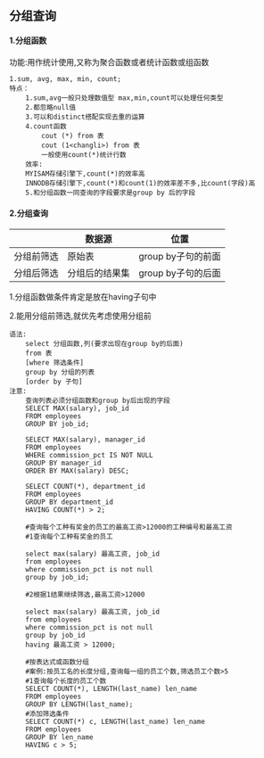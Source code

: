 ## 分组查询

#### 1.分组函数

功能:用作统计使用,又称为聚合函数或者统计函数或组函数

```mysql
1.sum, avg, max, min, count;
特点：
	1.sum,avg一般只处理数值型 max,min,count可以处理任何类型
	2.都忽略null值
	3.可以和distinct搭配实现去重的运算
	4.count函数
		cout (*) from 表
		cout (1<changli>) from 表
		一般使用count(*)统计行数
	效率:
	MYISAM存储引擎下,count(*)的效率高
	INNODB存储引擎下,count(*)和count(1)的效率差不多,比count(字段)高
	5.和分组函数一同查询的字段要求是group by 后的字段
```

#### 2.分组查询

|            | 数据源         | 位置               |
| :--------- | -------------- | ------------------ |
| 分组前筛选 | 原始表         | group by子句的前面 |
| 分组后筛选 | 分组后的结果集 | group by子句的后面 |

1.分组函数做条件肯定是放在having子句中

2.能用分组前筛选,就优先考虑使用分组前

```
语法:
	select 分组函数,列(要求出现在group by的后面)
	from 表
	[where 筛选条件]
	group by 分组的列表
	[order by 子句]
注意:
	查询列表必须分组函数和group by后出现的字段
	SELECT MAX(salary), job_id
	FROM employees
	GROUP BY job_id;
	
	SELECT MAX(salary), manager_id
	FROM employees
	WHERE commission_pct IS NOT NULL
	GROUP BY manager_id
	ORDER BY MAX(salary) DESC;
	
	SELECT COUNT(*), department_id
	FROM employees
	GROUP BY department_id
	HAVING COUNT(*) > 2;
	
	#查询每个工种有奖金的员工的最高工资>12000的工种编号和最高工资
	#1查询每个工种有奖金的员工

	select max(salary) 最高工资, job_id
	from employees
	where commission_pct is not null
	group by job_id;

	#2根据1结果继续筛选,最高工资>12000

	select max(salary) 最高工资, job_id
	from employees
	where commission_pct is not null
	group by job_id
	having 最高工资 > 12000;
	
	#按表达式或函数分组
	#案例:按员工名的长度分组,查询每一组的员工个数,筛选员工个数>5
	#1查询每个长度的员工个数
	SELECT COUNT(*), LENGTH(last_name) len_name
	FROM employees
	GROUP BY LENGTH(last_name);
	#添加筛选条件
	SELECT COUNT(*) c, LENGTH(last_name) len_name
	FROM employees
	GROUP BY len_name
	HAVING c > 5;
```



